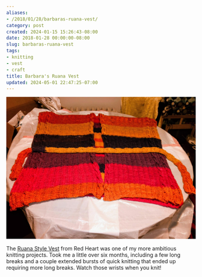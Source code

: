 ```yaml
---
aliases:
- /2018/01/28/barbaras-ruana-vest/
category: post
created: 2024-01-15 15:26:43-08:00
date: 2018-01-28 00:00:00-08:00
slug: barbaras-ruana-vest
tags:
- knitting
- vest
- craft
title: Barbara's Ruana Vest
updated: 2024-05-01 22:47:25-07:00
---
```


![attachments/img/2018/cover-2018-01-28.jpg](../../../attachments/img/2018/cover-2018-01-28.jpg)

<!--more-->

The [Ruana Style Vest](http://www.redheart.com/free-patterns/ruana-style-vest) from Red Heart was one of my more ambitious knitting projects. Took me a little over six months, including a few long breaks and a couple extended bursts of quick knitting that ended up requiring more long breaks. Watch those wrists when you knit!